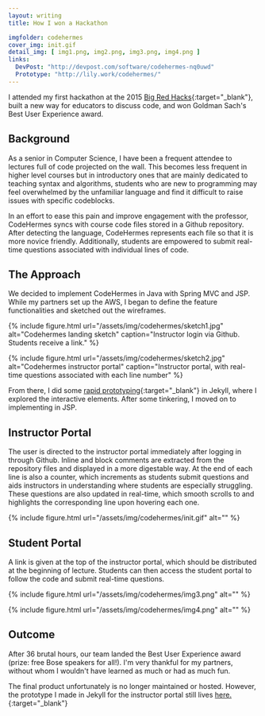 ```yaml
---
layout: writing
title: How I won a Hackathon

imgfolder: codehermes
cover_img: init.gif
detail_img: [ img1.png, img2.png, img3.png, img4.png ]
links:
  DevPost: "http://devpost.com/software/codehermes-nq0uwd"
  Prototype: "http://lily.work/codehermes/"
---
```


I attended my first hackathon at the 2015 [Big Red Hacks][brh]{:target="_blank"}, built a new way for educators to discuss code, and won Goldman Sach's Best User Experience award.

## Background
As a senior in Computer Science, I have been a frequent attendee to lectures full of code projected on the wall. This becomes less frequent in higher level courses but in introductory ones that are mainly dedicated to teaching syntax and algorithms, students who are new to programming may feel overwhelmed by the unfamiliar language and find it difficult to raise issues with specific codeblocks.

In an effort to ease this pain and improve engagement with the professor, CodeHermes syncs with course code files stored in a Github repository. After detecting the language, CodeHermes represents each file so that it is more novice friendly. Additionally, students are empowered to submit real-time questions associated with individual lines of code.

## The Approach
We decided to implement CodeHermes in Java with Spring MVC and JSP. While my partners set up the AWS, I began to define the feature functionalities and sketched out the wireframes.

{% include figure.html
  url="/assets/img/codehermes/sketch1.jpg"
  alt="Codehermes landing sketch"
  caption="Instructor login via Github. Students receive a link." %}

{% include figure.html
  url="/assets/img/codehermes/sketch2.jpg"
  alt="Codehermes instructor portal"
  caption="Instructor portal, with real-time questions associated with each line number" %}

From there, I did some [rapid prototyping][prototype]{:target="_blank"} in Jekyll, where I explored the interactive elements. After some tinkering, I moved on to implementing in JSP.

## Instructor Portal
The user is directed to the instructor portal immediately after logging in through Github. Inline and block comments are extracted from the repository files and displayed in a more digestable way. At the end of each line is also a counter, which increments as students submit questions and aids instructors in understanding where students are especially struggling. These questions are also updated in real-time, which smooth scrolls to and highlights the corresponding line upon hovering each one.

{% include figure.html
  url="/assets/img/codehermes/init.gif"
  alt="" %}

## Student Portal
A link is given at the top of the instructor portal, which should be distributed at the beginning of lecture. Students can then access the student portal to follow the code and submit real-time questions.

{% include figure.html
  url="/assets/img/codehermes/img3.png"
  alt="" %}

{% include figure.html
  url="/assets/img/codehermes/img4.png"
  alt="" %}

## Outcome
After 36 brutal hours, our team landed the Best User Experience award (prize: free Bose speakers for all!). I'm very thankful for my partners, without whom I wouldn't have learned as much or had as much fun.

The final product unfortunately is no longer maintained or hosted. However, the prototype I made in Jekyll for the instructor portal still lives [here.][prototype]{:target="_blank"}

[brh]: http://www.bigredhacks.com/
[prototype]: http://lily.work/codehermes/
